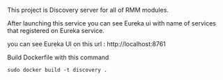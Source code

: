 This project is Discovery server for all of RMM modules.

After launching this service you can see Eureka ui with name of services that registered on Eureka service.

you can see Eureka UI on this url : http://localhost:8761

Build Dockerfile with this command
```
sudo docker build -t discovery .

```
